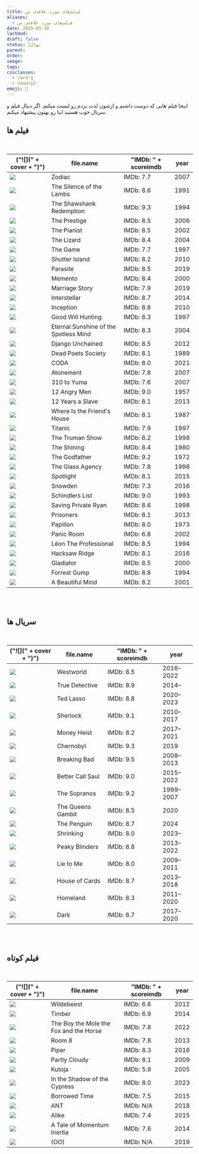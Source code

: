 ```yaml
---
title: فیلم‌های مورد علاقه‌ی من
aliases:
  - فیلم‌های مورد علاقه‌ی من
date: 2025-03-30
lastmod:
draft: false
status: 🌱نهال
parent:
order:
image:
tags:
cssclasses:
  - card-g
  - nowarp2
emoji: 🌱
---
```

اینجا فیلم هایی که دوست داشتم و ازشون لذت بردم رو لیست میکنم. اگر دنبال فیلم و سریال خوب هستید اینا رو بهتون پیشنهاد میکنم.


## فیلم ها

<br> 

<!-- QueryToSerialize: table without id ("![](" + cover + ")"), file.name, "IMDb: " + scoreimdb, year FROM #Movie WHERE type = "movie" AND rating >="⭐⭐⭐⭐" SORT rating DESC -->
<!-- SerializedQuery: table without id ("![](" + cover + ")"), file.name, "IMDb: " + scoreimdb, year FROM #Movie WHERE type = "movie" AND rating >="⭐⭐⭐⭐" SORT rating DESC -->

| ("![](" + cover + ")")                                                                                                                  | file.name                             | "IMDb: " + scoreimdb | year |
| --------------------------------------------------------------------------------------------------------------------------------------- | ------------------------------------- | -------------------- | ---- |
| ![](https://m.media-amazon.com/images/M/MV5BN2UwNDc5NmEtNjVjZS00OTI5LWE5YjctMWM3ZjBiZGYwMGI2XkEyXkFqcGdeQXVyNzkwMjQ5NzM@._V1_SX300.jpg) | Zodiac                                | IMDb: 7.7            | 2007 |
| ![](https://m.media-amazon.com/images/M/MV5BNjNhZTk0ZmEtNjJhMi00YzFlLWE1MmEtYzM1M2ZmMGMwMTU4XkEyXkFqcGdeQXVyNjU0OTQ0OTY@._V1_SX300.jpg) | The Silence of the Lambs              | IMDb: 8.6            | 1991 |
| ![](https://m.media-amazon.com/images/M/MV5BNDE3ODcxYzMtY2YzZC00NmNlLWJiNDMtZDViZWM2MzIxZDYwXkEyXkFqcGdeQXVyNjAwNDUxODI@._V1_SX300.jpg) | The Shawshank Redemption              | IMDb: 9.3            | 1994 |
| ![](https://m.media-amazon.com/images/M/MV5BMjA4NDI0MTIxNF5BMl5BanBnXkFtZTYwNTM0MzY2._V1_SX300.jpg)                                     | The Prestige                          | IMDb: 8.5            | 2006 |
| ![](https://m.media-amazon.com/images/M/MV5BOWRiZDIxZjktMTA1NC00MDQ2LWEzMjUtMTliZmY3NjQ3ODJiXkEyXkFqcGdeQXVyNjU0OTQ0OTY@._V1_SX300.jpg) | The Pianist                           | IMDb: 8.5            | 2002 |
| ![](https://m.media-amazon.com/images/M/MV5BZDE3YzQ3YmQtMDI0NC00NDdhLWI2MGUtYjZiM2Q0ZGM5ZGI4XkEyXkFqcGdeQXVyNDk2MjM2MDI@._V1_SX300.jpg) | The Lizard                            | IMDb: 8.4            | 2004 |
| ![](https://m.media-amazon.com/images/M/MV5BNWQ2ODFhNWItNTA4NS00MzkyLTgyYzUtZjlhYWE5MmEzY2Q1XkEyXkFqcGdeQXVyMjUzOTY1NTc@._V1_SX300.jpg) | The Game                              | IMDb: 7.7            | 1997 |
| ![](https://m.media-amazon.com/images/M/MV5BYzhiNDkyNzktNTZmYS00ZTBkLTk2MDAtM2U0YjU1MzgxZjgzXkEyXkFqcGdeQXVyMTMxODk2OTU@._V1_SX300.jpg) | Shutter Island                        | IMDb: 8.2            | 2010 |
| ![](https://m.media-amazon.com/images/M/MV5BYWZjMjk3ZTItODQ2ZC00NTY5LWE0ZDYtZTI3MjcwN2Q5NTVkXkEyXkFqcGdeQXVyODk4OTc3MTY@._V1_SX300.jpg) | Parasite                              | IMDb: 8.5            | 2019 |
| ![](https://m.media-amazon.com/images/M/MV5BZTcyNjk1MjgtOWI3Mi00YzQwLWI5MTktMzY4ZmI2NDAyNzYzXkEyXkFqcGdeQXVyNjU0OTQ0OTY@._V1_SX300.jpg) | Memento                               | IMDb: 8.4            | 2000 |
| ![](https://m.media-amazon.com/images/M/MV5BNmE0OWJlM2MtNzhmMi00YmQyLTlmY2EtZmUzNzBiNGRlN2JkXkEyXkFqcGc@._V1_SX300.jpg)                 | Marriage Story                        | IMDb: 7.9            | 2019 |
| ![](https://m.media-amazon.com/images/M/MV5BZjdkOTU3MDktN2IxOS00OGEyLWFmMjktY2FiMmZkNWIyODZiXkEyXkFqcGdeQXVyMTMxODk2OTU@._V1_SX300.jpg) | Interstellar                          | IMDb: 8.7            | 2014 |
| ![](https://m.media-amazon.com/images/M/MV5BMjAxMzY3NjcxNF5BMl5BanBnXkFtZTcwNTI5OTM0Mw@@._V1_SX300.jpg)                                 | Inception                             | IMDb: 8.8            | 2010 |
| ![](https://m.media-amazon.com/images/M/MV5BNDdjZGQ5YzEtNTc2My00Mjc0LWFlMTctYzkwMzZlNzdiZWYzXkEyXkFqcGc@._V1_SX300.jpg)                 | Good Will Hunting                     | IMDb: 8.3            | 1997 |
| ![](https://m.media-amazon.com/images/M/MV5BMTY4NzcwODg3Nl5BMl5BanBnXkFtZTcwNTEwOTMyMw@@._V1_SX300.jpg)                                 | Eternal Sunshine of the Spotless Mind | IMDb: 8.3            | 2004 |
| ![](https://m.media-amazon.com/images/M/MV5BMjIyNTQ5NjQ1OV5BMl5BanBnXkFtZTcwODg1MDU4OA@@._V1_SX300.jpg)                                 | Django Unchained                      | IMDb: 8.5            | 2012 |
| ![](https://m.media-amazon.com/images/M/MV5BMDYwNGVlY2ItMWYxMS00YjZiLWE5MTAtYWM5NWQ2ZWJjY2Q3XkEyXkFqcGc@._V1_SX300.jpg)                 | Dead Poets Society                    | IMDb: 8.1            | 1989 |
| ![](https://m.media-amazon.com/images/M/MV5BYzkyNzNiMDItMGU1Yy00NmEyLWE4N2ItMjkzMDZmMmVhNDU4XkEyXkFqcGdeQXVyMTkxNjUyNQ@@._V1_SX300.jpg) | CODA                                  | IMDb: 8.0            | 2021 |
| ![](https://m.media-amazon.com/images/M/MV5BZmQ5ZjZlMzMtODA1ZS00NTNiLWIzOTYtOTQyYjQ2YWQxMTA1XkEyXkFqcGc@._V1_SX300.jpg)                 | Atonement                             | IMDb: 7.8            | 2007 |
| ![](https://m.media-amazon.com/images/M/MV5BODE0NTcxNTQzNF5BMl5BanBnXkFtZTcwMzczOTIzMw@@._V1_SX300.jpg)                                 | 310 to Yuma                           | IMDb: 7.6            | 2007 |
| ![](https://m.media-amazon.com/images/M/MV5BMWU4N2FjNzYtNTVkNC00NzQ0LTg0MjAtYTJlMjFhNGUxZDFmXkEyXkFqcGdeQXVyNjc1NTYyMjg@._V1_SX300.jpg) | 12 Angry Men                          | IMDb: 9.0            | 1957 |
| ![](https://m.media-amazon.com/images/M/MV5BMjExMTEzODkyN15BMl5BanBnXkFtZTcwNTU4NTc4OQ@@._V1_SX300.jpg)                                 | 12 Years a Slave                      | IMDb: 8.1            | 2013 |
| ![](https://m.media-amazon.com/images/M/MV5BMDFhMDg2NTEtMTgxMi00YmRjLWEyNGEtYmVmYjQ0ZmQxOGNkXkEyXkFqcGc@._V1_FMjpg_UX1000_.jpg)         | Where Is the Friend's House           | IMDb: 8.1            | 1987 |
| ![](https://m.media-amazon.com/images/M/MV5BMDdmZGU3NDQtY2E5My00ZTliLWIzOTUtMTY4ZGI1YjdiNjk3XkEyXkFqcGdeQXVyNTA4NzY1MzY@._V1_SX300.jpg) | Titanic                               | IMDb: 7.9            | 1997 |
| ![](https://m.media-amazon.com/images/M/MV5BMDIzODcyY2EtMmY2MC00ZWVlLTgwMzAtMjQwOWUyNmJjNTYyXkEyXkFqcGdeQXVyNDk3NzU2MTQ@._V1_SX300.jpg) | The Truman Show                       | IMDb: 8.2            | 1998 |
| ![](https://m.media-amazon.com/images/M/MV5BZWFlYmY2MGEtZjVkYS00YzU4LTg0YjQtYzY1ZGE3NTA5NGQxXkEyXkFqcGdeQXVyMTQxNzMzNDI@._V1_SX300.jpg) | The Shining                           | IMDb: 8.4            | 1980 |
| ![](https://m.media-amazon.com/images/M/MV5BM2MyNjYxNmUtYTAwNi00MTYxLWJmNWYtYzZlODY3ZTk3OTFlXkEyXkFqcGdeQXVyNzkwMjQ5NzM@._V1_SX300.jpg) | The Godfather                         | IMDb: 9.2            | 1972 |
| ![](https://m.media-amazon.com/images/M/MV5BZGM5ZTY1ZTEtYjVlZi00M2RiLTllODgtMDYzMzk3YjY1MjNmXkEyXkFqcGdeQXVyMTAyNTQ0MTk@._V1_SX300.jpg) | The Glass Agency                      | IMDb: 7.8            | 1998 |
| ![](https://m.media-amazon.com/images/M/MV5BMjIyOTM5OTIzNV5BMl5BanBnXkFtZTgwMDkzODE2NjE@._V1_SX300.jpg)                                 | Spotlight                             | IMDb: 8.1            | 2015 |
| ![](https://m.media-amazon.com/images/M/MV5BMTg2MzYzNzgzOF5BMl5BanBnXkFtZTgwOTg4NzQ4OTE@._V1_SX300.jpg)                                 | Snowden                               | IMDb: 7.3            | 2016 |
| ![](https://m.media-amazon.com/images/M/MV5BNDE4OTMxMTctNmRhYy00NWE2LTg3YzItYTk3M2UwOTU5Njg4XkEyXkFqcGdeQXVyNjU0OTQ0OTY@._V1_SX300.jpg) | Schindlers List                       | IMDb: 9.0            | 1993 |
| ![](https://m.media-amazon.com/images/M/MV5BZGZhZGQ1ZWUtZTZjYS00MDJhLWFkYjctN2ZlYjE5NWYwZDM2XkEyXkFqcGc@._V1_SX300.jpg)                 | Saving Private Ryan                   | IMDb: 8.6            | 1998 |
| ![](https://m.media-amazon.com/images/M/MV5BMTg0NTIzMjQ1NV5BMl5BanBnXkFtZTcwNDc3MzM5OQ@@._V1_SX300.jpg)                                 | Prisoners                             | IMDb: 8.1            | 2013 |
| ![](https://m.media-amazon.com/images/M/MV5BN2RkNTU2YmUtNGJmNy00YTAzLWE2MjMtOTVkYWU5NzY3M2ViXkEyXkFqcGc@._V1_SX300.jpg)                 | Papillon                              | IMDb: 8.0            | 1973 |
| ![](https://m.media-amazon.com/images/M/MV5BNmY4ZGFjYTYtMDNmYi00ZDM4LWFjYTgtNmNlZjBmMzg0MzQ3XkEyXkFqcGdeQXVyNDk3NzU2MTQ@._V1_SX300.jpg) | Panic Room                            | IMDb: 6.8            | 2002 |
| ![](https://m.media-amazon.com/images/M/MV5BNGRkYTNhOWQtYmI0Ni00MjZhLWJmMzAtMTA2Mjg4NGNiNDU0XkEyXkFqcGc@._V1_SX300.jpg)                 | Léon The Professional                 | IMDb: 8.5            | 1994 |
| ![](https://m.media-amazon.com/images/M/MV5BMjQ1NjM3MTUxNV5BMl5BanBnXkFtZTgwMDc5MTY5OTE@._V1_SX300.jpg)                                 | Hacksaw Ridge                         | IMDb: 8.1            | 2016 |
| ![](https://m.media-amazon.com/images/M/MV5BYWQ4YmNjYjEtOWE1Zi00Y2U4LWI4NTAtMTU0MjkxNWQ1ZmJiXkEyXkFqcGc@._V1_SX300.jpg)                 | Gladiator                             | IMDb: 8.5            | 2000 |
| ![](https://m.media-amazon.com/images/M/MV5BNWIwODRlZTUtY2U3ZS00Yzg1LWJhNzYtMmZiYmEyNmU1NjMzXkEyXkFqcGdeQXVyMTQxNzMzNDI@._V1_SX300.jpg) | Forrest Gump                          | IMDb: 8.8            | 1994 |
| ![](https://m.media-amazon.com/images/M/MV5BNzljZTk5ZDgtZTQ1Zi00NTM4LThlOGUtZDk2MGM4NDQ4NWQyXkEyXkFqcGc@._V1_SX300.jpg)                 | A Beautiful Mind                      | IMDb: 8.2            | 2001 |
<!-- SerializedQuery END -->

<br><br> 


## سریال ها

<br> 

<!-- QueryToSerialize: table without id ("![](" + cover + ")"), file.name, "IMDb: " + scoreimdb, year FROM #Movie WHERE type = "series" AND rating >="⭐⭐⭐⭐" SORT rating DESC -->
<!-- SerializedQuery: table without id ("![](" + cover + ")"), file.name, "IMDb: " + scoreimdb, year FROM #Movie WHERE type = "series" AND rating >="⭐⭐⭐⭐" SORT rating DESC -->

| ("![](" + cover + ")")                                                                                                                  | file.name         | "IMDb: " + scoreimdb | year      |
| --------------------------------------------------------------------------------------------------------------------------------------- | ----------------- | -------------------- | --------- |
| ![](https://m.media-amazon.com/images/M/MV5BZDg1OWRiMTktZDdiNy00NTZlLTg2Y2EtNWRiMTcxMGE5YTUxXkEyXkFqcGdeQXVyMTM2MDY0OTYx._V1_SX300.jpg) | Westworld         | IMDb: 8.5            | 2016–2022 |
| ![](https://m.media-amazon.com/images/M/MV5BYjgwYzA1NWMtNDYyZi00ZGQyLWI5NTktMDYwZjE2OTIwZWEwXkEyXkFqcGc@._V1_SX300.jpg)                 | True Detective    | IMDb: 8.9            | 2014–     |
| ![](https://m.media-amazon.com/images/M/MV5BMTdmZjBjZjQtY2JiNS00Y2ZlLTg2NzgtMjUzMGY2OTVmOWJiXkEyXkFqcGdeQXVyMDM2NDM2MQ@@._V1_SX300.jpg) | Ted Lasso         | IMDb: 8.8            | 2020–2023 |
| ![](https://m.media-amazon.com/images/M/MV5BMWEzNTFlMTQtMzhjOS00MzQ1LWJjNjgtY2RhMjFhYjQwYjIzXkEyXkFqcGdeQXVyNDIzMzcwNjc@._V1_SX300.jpg) | Sherlock          | IMDb: 9.1            | 2010–2017 |
| ![](https://m.media-amazon.com/images/M/MV5BODI0ZTljYTMtODQ1NC00NmI0LTk1YWUtN2FlNDM1MDExMDlhXkEyXkFqcGdeQXVyMTM0NTUzNDIy._V1_SX300.jpg) | Money Heist       | IMDb: 8.2            | 2017–2021 |
| ![](https://m.media-amazon.com/images/M/MV5BMmQ0Y2JiM2EtOWIwMy00MWVjLTgxZDctZTQzOWU3ODkzMWY4XkEyXkFqcGc@._V1_SX300.jpg)                 | Chernobyl         | IMDb: 9.3            | 2019      |
| ![](https://m.media-amazon.com/images/M/MV5BYmQ4YWMxYjUtNjZmYi00MDQ1LWFjMjMtNjA5ZDdiYjdiODU5XkEyXkFqcGdeQXVyMTMzNDExODE5._V1_SX300.jpg) | Breaking Bad      | IMDb: 9.5            | 2008–2013 |
| ![](https://m.media-amazon.com/images/M/MV5BZDA4YmE0OTYtMmRmNS00Mzk2LTlhM2MtNjk4NzBjZGE1MmIyXkEyXkFqcGdeQXVyMTMzNDExODE5._V1_SX300.jpg) | Better Call Saul  | IMDb: 9.0            | 2015–2022 |
| ![](https://m.media-amazon.com/images/M/MV5BZTZkMWVkNTEtYzMxMC00MzQzLTg5NjUtNTNmN2M2NzEwNzI0XkEyXkFqcGdeQXVyMTY3MDE5MDY1._V1_SX300.jpg) | The Sopranos      | IMDb: 9.2            | 1999–2007 |
| ![](https://m.media-amazon.com/images/M/MV5BM2EwMmRhMmUtMzBmMS00ZDQ3LTg4OGEtNjlkODk3ZTMxMmJlXkEyXkFqcGdeQXVyMjM5ODk1NDU@._V1_SX300.jpg) | The Queens Gambit | IMDb: 8.5            | 2020      |
| ![](https://m.media-amazon.com/images/M/MV5BYmU3MzYzOWEtOTdkZi00YzA1LTliMzQtNDdiZDBjY2FiNmFlXkEyXkFqcGc@._V1_SX300.jpg)                 | The Penguin       | IMDb: 8.7            | 2024      |
| ![](https://m.media-amazon.com/images/M/MV5BYzhjMDIwOTgtYmMwNC00ZDIyLWJiMzUtMDM0YTY3M2VmOWNiXkEyXkFqcGdeQXVyMjkwOTAyMDU@._V1_SX300.jpg) | Shrinking         | IMDb: 8.0            | 2023–     |
| ![](https://m.media-amazon.com/images/M/MV5BZjYzZDgzMmYtYjY5Zi00YTk1LThhMDYtNjFlNzM4MTZhYzgyXkEyXkFqcGdeQXVyMTE5NDQ1MzQ3._V1_SX300.jpg) | Peaky Blinders    | IMDb: 8.8            | 2013–2022 |
| ![](https://m.media-amazon.com/images/M/MV5BMTc2MjA4MTM2OV5BMl5BanBnXkFtZTcwMTYzMzA1Mg@@._V1_SX300.jpg)                                 | Lie to Me         | IMDb: 8.0            | 2009–2011 |
| ![](https://m.media-amazon.com/images/M/MV5BNmM4ODU1MzItODYyYi00Y2U0LWFjZjItYTRhZWIwOGMyZTRhXkEyXkFqcGdeQXVyNjc2NTQ4Nzk@._V1_SX300.jpg) | House of Cards    | IMDb: 8.7            | 2013–2018 |
| ![](https://m.media-amazon.com/images/M/MV5BM2Q1YzUxYTYtOTkwZC00Mjk3LTllZWQtNThjYjllZjE2OTQwXkEyXkFqcGdeQXVyOTA3MTMyOTk@._V1_SX300.jpg) | Homeland          | IMDb: 8.3            | 2011–2020 |
| ![](https://m.media-amazon.com/images/M/MV5BOTk2NzUyOTctZDdlMS00MDJlLTgzNTEtNzQzYjFhNjA0YjBjXkEyXkFqcGdeQXVyMjg1NDcxNDE@._V1_SX300.jpg) | Dark              | IMDb: 8.7            | 2017–2020 |
<!-- SerializedQuery END -->

<br><br> 

## فیلم کوتاه

<br> 

<!-- QueryToSerialize: table without id ("![](" + cover + ")"), file.name, "IMDb: " + scoreimdb, year FROM #Movie WHERE type = "short" AND rating >="⭐⭐⭐⭐⭐" SORT rating DESC -->
<!-- SerializedQuery: table without id ("![](" + cover + ")"), file.name, "IMDb: " + scoreimdb, year FROM #Movie WHERE type = "short" AND rating >="⭐⭐⭐⭐⭐" SORT rating DESC -->

| ("![](" + cover + ")")                                                                                                                  | file.name                              | "IMDb: " + scoreimdb | year |
| --------------------------------------------------------------------------------------------------------------------------------------- | -------------------------------------- | -------------------- | ---- |
| ![](https://m.media-amazon.com/images/M/MV5BZDk0NTJjNzItN2Y4NC00Mjk5LWEwZWMtMTAxZmQxNmJjOTllXkEyXkFqcGdeQXVyMjM3NTU0NTQ@._V1_SX300.jpg) | Wildebeest                             | IMDb: 6.6            | 2012 |
| ![](https://m.media-amazon.com/images/M/MV5BMTdmY2NkNzktZjIwMS00ZDg2LWFmYWMtMjg3MGY5MmI5ZmZmXkEyXkFqcGdeQXVyMTQxMjgwNzc@._V1_SX300.jpg) | Timber                                 | IMDb: 6.9            | 2014 |
| ![](https://m.media-amazon.com/images/M/MV5BYTMyZjUwNjktYjUzNC00YzNhLWI4YzQtMmRhZjJhZDEwYmUyXkEyXkFqcGdeQXVyMTUzMTg2ODkz._V1_SX300.jpg) | The Boy the Mole the Fox and the Horse | IMDb: 7.8            | 2022 |
| ![](https://m.media-amazon.com/images/M/MV5BYmRiOWNiZDEtM2NmMC00NDVkLTg3OTgtOTdlNzJhZTU4MzdmXkEyXkFqcGdeQXVyMzI0Mzk2NjA@._V1_SX300.jpg) | Room 8                                 | IMDb: 7.8            | 2013 |
| ![](https://m.media-amazon.com/images/M/MV5BNzhhMDkwNWItMmRlMS00ODg1LTkzMzAtZGM3NTAwNzViZGU5XkEyXkFqcGdeQXVyOTI3MDg0NzA@._V1_SX300.jpg) | Piper                                  | IMDb: 8.3            | 2016 |
| ![](https://m.media-amazon.com/images/M/MV5BNWMzN2I5NTEtMTY5My00N2I4LTkxOTktNjRkNWUzZjBhZTE5XkEyXkFqcGdeQXVyNTE1NjY5Mg@@._V1_SX300.jpg) | Partly Cloudy                          | IMDb: 8.1            | 2009 |
| ![](https://m.media-amazon.com/images/M/MV5BMDM2ZGI2YzQtYjRlYS00MmM3LThmYjktNWZkMzQ5NDRlYjdiXkEyXkFqcGdeQXVyNzMwOTY2NTI@._V1_SX300.jpg) | Kutoja                                 | IMDb: 5.9            | 2005 |
| ![](https://m.media-amazon.com/images/M/MV5BM2JiY2Y5ZWUtN2MzMC00ZmFkLWIxYmUtYzc1MDc0YTQ2MjQzXkEyXkFqcGdeQXVyMTcwNTUzODk0._V1_SX300.jpg) | In the Shadow of the Cypress           | IMDb: 8.0            | 2023 |
| ![](https://m.media-amazon.com/images/M/MV5BNDY5MDgxMDY3Nl5BMl5BanBnXkFtZTgwMTYwMDI0NjE@._V1_SX300.jpg)                                 | Borrowed Time                          | IMDb: 7.5            | 2015 |
| ![](https://dialls2020.eu/wp-content/uploads/2019/05/ant-final-290519.jpg)                                                              | ANT                                    | IMDb: N/A            | 2018 |
| ![](https://m.media-amazon.com/images/M/MV5BYzBhMDc4YzItZDk1ZC00N2U2LWE2YWUtYTU5YjFmMzJkMDZmXkEyXkFqcGdeQXVyNTg2ODU2Mw@@._V1_SX300.jpg) | Alike                                  | IMDb: 7.4            | 2015 |
| ![](https://m.media-amazon.com/images/M/MV5BZGU2OTVjY2YtOGM2MS00MGQ3LTllMGEtMGZjYzE1YmY3NDFjXkEyXkFqcGdeQXVyNzgxNTAzNjM@._V1_SX300.jpg) | A Tale of Momentum  Inertia            | IMDb: 7.6            | 2014 |
| ![](https://m.media-amazon.com/images/M/MV5BM2UzNjVlY2EtMzA2MS00MmE1LWEzOWUtOTJlOWEyZmVjMjliXkEyXkFqcGdeQXVyNzk4OTM3Nzk@._V1_SX300.jpg) | (OO)                                   | IMDb: N/A            | 2019 |
<!-- SerializedQuery END -->
